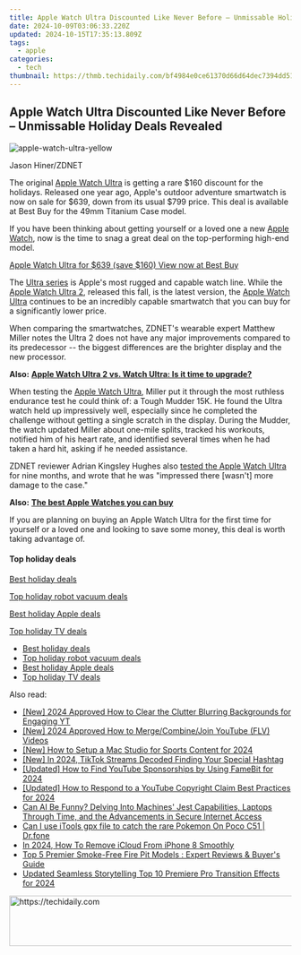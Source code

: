 ```yaml
---
title: Apple Watch Ultra Discounted Like Never Before – Unmissable Holiday Deals Revealed
date: 2024-10-09T03:06:33.220Z
updated: 2024-10-15T17:35:13.809Z
tags:
  - apple
categories:
  - tech
thumbnail: https://thmb.techidaily.com/bf4984e0ce61370d66d64dec7394dd5194f1497b8dcd59101ee95e0bac57c052.jpg
---
```


## Apple Watch Ultra Discounted Like Never Before – Unmissable Holiday Deals Revealed

![apple-watch-ultra-yellow](https://www.zdnet.com/a/img/resize/c4eb17404b5fcd7b50302feb2f8ed399e856e6e6/2022/09/08/081d5078-6ebe-4ecb-8d0d-f80bc04a1484/apple-watch-ultra-yellow.jpg?auto=webp&width=1280)

Jason Hiner/ZDNET

The original [Apple Watch Ultra](https://shop-links.co/link/?url=https%3A%2F%2Fwww.bestbuy.com%2Fsite%2Fapple-watch-ultra-gps-cellular-49mm-titanium-case-with-orange-alpine-loop-large-titanium%2F6339710.p%3FskuId%3D6339710&publisher_slug=itechdaily19598&exclusive=1) is getting a rare $160 discount for the holidays. Released one year ago, Apple's outdoor adventure smartwatch is now on sale for $639, down from its usual $799 price. This deal is available at Best Buy for the 49mm Titanium Case model. 

If you have been thinking about getting yourself or a loved one a new [Apple Watch](https://www.zdnet.com/article/best-apple-watch/), now is the time to snag a great deal on the top-performing high-end model. 

[Apple Watch Ultra for $639 (save $160) View now at Best Buy](https://shop-links.co/link/?url=https%3A%2F%2Fwww.bestbuy.com%2Fsite%2Fapple-watch-ultra-gps-cellular-49mm-titanium-case-with-orange-alpine-loop-large-titanium%2F6339710.p%3FskuId%3D6339710&publisher_slug=itechdaily19598&exclusive=1)

The [Ultra series](https://www.zdnet.com/article/apple-watch-ultra-review/) is Apple's most rugged and capable watch line. While the [Apple Watch Ultra 2](https://www.zdnet.com/article/best-smartwatch/), released this fall, is the latest version, the [Apple Watch Ultra](https://shop-links.co/link/?url=https%3A%2F%2Fwww.bestbuy.com%2Fsite%2Fapple-watch-ultra-gps-cellular-49mm-titanium-case-with-orange-alpine-loop-large-titanium%2F6339710.p%3FskuId%3D6339710&publisher_slug=itechdaily19598&exclusive=1) continues to be an incredibly capable smartwatch that you can buy for a significantly lower price. 

When comparing the smartwatches, ZDNET's wearable expert Matthew Miller notes the Ultra 2 does not have any major improvements compared to its predecessor -- the biggest differences are the brighter display and the new processor. 

**Also:** [**Apple Watch Ultra 2 vs. Watch Ultra: Is it time to upgrade?**](https://www.zdnet.com/article/apple-watch-ultra-2-vs-ultra/)

When testing the [Apple Watch Ultra](https://shop-links.co/link/?url=https%3A%2F%2Fwww.bestbuy.com%2Fsite%2Fapple-watch-ultra-gps-cellular-49mm-titanium-case-with-orange-alpine-loop-large-titanium%2F6339710.p%3FskuId%3D6339710&publisher_slug=itechdaily19598&exclusive=1), Miller put it through the most ruthless endurance test he could think of: a Tough Mudder 15K. He found the Ultra watch held up impressively well, especially since he completed the challenge without getting a single scratch in the display. During the Mudder, the watch updated Miller about one-mile splits, tracked his workouts, notified him of his heart rate, and identified several times when he had taken a hard hit, asking if he needed assistance. 

ZDNET reviewer Adrian Kingsley Hughes also [tested the Apple Watch Ultra](https://www.zdnet.com/article/how-tough-is-the-apple-watch-ultra-i-stress-tested-it-for-9-months/) for nine months, and wrote that he was "impressed there \[wasn't\] more damage to the case."

**Also:** [**The best Apple Watches you can buy**](https://www.zdnet.com/article/best-apple-watch/)

If you are planning on buying an Apple Watch Ultra for the first time for yourself or a loved one and looking to save some money, this deal is worth taking advantage of.

#### Top holiday deals

[Best holiday deals](https://www.zdnet.com/article/best-holiday-deals-2023/ "Best holiday deals")

[Top holiday robot vacuum deals](https://www.zdnet.com/article/best-holiday-robot-vacuum-deals/ "Top holiday robot vacuum deals")

[Best holiday Apple deals](https://www.zdnet.com/article/best-holiday-apple-deals/ "Best holiday Apple deals")

[Top holiday TV deals](https://www.zdnet.com/article/best-holiday-tv-deals-2023/ "Top holiday TV deals")

* [Best holiday deals](https://www.zdnet.com/article/best-holiday-deals-2023/ "Best holiday deals")
* [Top holiday robot vacuum deals](https://www.zdnet.com/article/best-holiday-robot-vacuum-deals/ "Top holiday robot vacuum deals")
* [Best holiday Apple deals](https://www.zdnet.com/article/best-holiday-apple-deals/ "Best holiday Apple deals")
* [Top holiday TV deals](https://www.zdnet.com/article/best-holiday-tv-deals-2023/ "Top holiday TV deals")

<ins class="adsbygoogle"
     style="display:block"
     data-ad-format="autorelaxed"
     data-ad-client="ca-pub-7571918770474297"
     data-ad-slot="1223367746"></ins>

<ins class="adsbygoogle"
     style="display:block"
     data-ad-client="ca-pub-7571918770474297"
     data-ad-slot="8358498916"
     data-ad-format="auto"
     data-full-width-responsive="true"></ins>

<span class="atpl-alsoreadstyle">Also read:</span>
<div><ul>
<li><a href="https://eaxpv-info.techidaily.com/new-2024-approved-how-to-clear-the-clutter-blurring-backgrounds-for-engaging-yt/"><u>[New] 2024 Approved How to Clear the Clutter Blurring Backgrounds for Engaging YT</u></a></li>
<li><a href="https://eaxpv-info.techidaily.com/new-2024-approved-how-to-mergecombinejoin-youtube-flv-videos/"><u>[New] 2024 Approved How to Merge/Combine/Join YouTube (FLV) Videos</u></a></li>
<li><a href="https://eaxpv-info.techidaily.com/new-how-to-setup-a-mac-studio-for-sports-content-for-2024/"><u>[New] How to Setup a Mac Studio for Sports Content for 2024</u></a></li>
<li><a href="https://tiktok-clips.techidaily.com/new-in-2024-tiktok-streams-decoded-finding-your-special-hashtag/"><u>[New] In 2024, TikTok Streams Decoded Finding Your Special Hashtag</u></a></li>
<li><a href="https://eaxpv-info.techidaily.com/updated-how-to-find-youtube-sponsorships-by-using-famebit-for-2024/"><u>[Updated] How to Find YouTube Sponsorships by Using FameBit for 2024</u></a></li>
<li><a href="https://eaxpv-info.techidaily.com/updated-how-to-respond-to-a-youtube-copyright-claim-best-practices-for-2024/"><u>[Updated] How to Respond to a YouTube Copyright Claim Best Practices for 2024</u></a></li>
<li><a href="https://tech-hub.techidaily.com/can-ai-be-funny-delving-into-machines-jest-capabilities-laptops-through-time-and-the-advancements-in-secure-internet-access/"><u>Can AI Be Funny? Delving Into Machines' Jest Capabilities, Laptops Through Time, and the Advancements in Secure Internet Access</u></a></li>
<li><a href="https://pokemon-go-android.techidaily.com/can-i-use-itools-gpx-file-to-catch-the-rare-pokemon-on-poco-c51-drfone-by-drfone-virtual-android/"><u>Can I use iTools gpx file to catch the rare Pokemon On Poco C51 | Dr.fone</u></a></li>
<li><a href="https://activate-lock.techidaily.com/in-2024-how-to-remove-icloud-from-iphone-8-smoothly-by-drfone-ios/"><u>In 2024, How To Remove iCloud From iPhone 8 Smoothly</u></a></li>
<li><a href="https://tech-savvy.techidaily.com/top-5-premier-smoke-free-fire-pit-models-expert-reviews-and-buyers-guide/"><u>Top 5 Premier Smoke-Free Fire Pit Models : Expert Reviews & Buyer's Guide</u></a></li>
<li><a href="https://ai-video-tools.techidaily.com/updated-seamless-storytelling-top-10-premiere-pro-transition-effects-for-2024/"><u>Updated Seamless Storytelling Top 10 Premiere Pro Transition Effects for 2024</u></a></li>
</ul></div>

<!-- affiliate ads begin -->
<a href="https://appsumo.8odi.net/c/5597632/2111965/7443" target="_top" id="2111965">
  <img src="//a.impactradius-go.com/display-ad/7443-2111965" border="0" alt="https://techidaily.com" width="728" height="90"/>
</a>
<img height="0" width="0" src="https://appsumo.8odi.net/i/5597632/2111965/7443" style="position:absolute;visibility:hidden;" border="0" />
<!-- affiliate ads end -->

